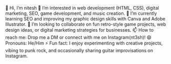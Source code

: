 👋 Hi, I’m nitesh
👀 I’m interested in web development (HTML, CSS), digital marketing, SEO, game development, and music creation.
🌱 I’m currently learning SEO and improving my graphic design skills with Canva and Adobe Illustrator.
💞️ I’m looking to collaborate on fun retro-style game projects, web design ideas, or digital marketing strategies for businesses.
📫 How to reach me: Drop me a DM or connect with me on Instagram(nt3sh)!
😄 Pronouns: He/Him
⚡ Fun fact: I enjoy experimenting with creative projects, vibing to punk rock, and occasionally sharing guitar improvisations on Instagram. 
